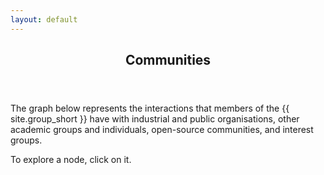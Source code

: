 ```yaml
---
layout: default
---
```


<style>

.node {
  cursor: pointer;
}

.node circle {
  fill: #fff;
  stroke: steelblue;
  stroke-width: 1.5px;
}

.node text {
  font-size: 14px;
}

.link {
  fill: none;
  stroke: #ccc;
  stroke-width: 1.5px;
}

.tooltip {
  position: absolute;
  z-index: 1070;
  display: block;
  margin: 0;
  font-family: -apple-system, BlinkMacSystemFont, "Segoe UI", Roboto, "Helvetica Neue", Arial, sans-serif, "Apple Color Emoji", "Segoe UI Emoji", "Segoe UI Symbol";
  font-style: normal;
  font-weight: 400;
  line-height: 1.5;
  text-align: left;
  text-align: start;
  text-decoration: none;
  text-shadow: none;
  text-transform: none;
  letter-spacing: normal;
  word-break: normal;
  word-spacing: normal;
  white-space: normal;
  line-break: auto;
  font-size: 0.875rem;
  word-wrap: break-word;
  opacity: 1;
  max-width: 200px;
  padding: 0.25rem 0.5rem;
  color: #fff;
  text-align: center;
  background-color: #000;
  border-radius: 0.25rem;
}

</style>

<script src="//d3js.org/d3.v3.min.js"></script>

<article id="main"><header class="major container" markdown="1">

  ## Communities

</header><section class="wrapper card style4 container"><div class="content"><section markdown="1">


  The graph below represents the interactions that members of the {{ site.group_short }} have with industrial and public organisations, other academic groups and individuals, open-source communities, and interest groups.

  To explore a node, click on it.

  <div id="image"></div>

</section></div></section></article>

<script>
  var margin = {top: 20, right: 120, bottom: 20, left: 20},
  width = 960 - margin.right - margin.left,
  height = 800 - margin.top - margin.bottom;

  var i = 0,
  duration = 750,
  root;

  var tree = d3.layout.tree()
  .size([height, width]);

  var diagonal = d3.svg.diagonal()
  .projection(function(d) { return [d.y, d.x]; });

  var svg = d3.select("#image").append("svg")
  .attr("width", width + margin.right + margin.left)
  .attr("height", height + margin.top + margin.bottom)
  .append("g")
  .attr("transform", "translate(" + margin.left + "," + margin.top + ")");

  d3.json("communities.json", function(error, flare) {
    if (error) throw error;

    root = flare;
    root.x0 = height / 2;
    root.y0 = 0;

    function collapse(d) {
      if (d.children) {
        d._children = d.children;
        d._children.forEach(collapse);
        d.children = null;
      }
    }

    root.children.forEach(collapse);
    update(root);
  });

  d3.select(self.frameElement).style("height", "800px");

  function update(source) {

    // Compute the new tree layout.
    var nodes = tree.nodes(root).reverse(),
    links = tree.links(nodes);

    // Normalize for fixed-depth.
    nodes.forEach(function(d) { d.y = d.depth * 180; });

    // Update the nodes…
    var node = svg.selectAll("g.node")
    .data(nodes, function(d) { return d.id || (d.id = ++i); });

    // Enter any new nodes at the parent's previous position.
    var nodeEnter = node.enter().append("g")
    .attr("class", "node")
    .attr("transform", function(d) { return "translate(" + source.y0 + "," + source.x0 + ")"; })
    .on("click", click);

    nodeEnter.append("circle")
    .attr("r", 1e-6)
    .style("fill", function(d) { return d._children ? "lightsteelblue" : "#fff"; });

    var adjustTextX = function( a, n ){
      if( a != undefined ){
        return a;
      } else {
        var length = 0;
        if( n.indexOf( "<br>" ) > -1 ){
          $.each( n.split( "<br>" ), function(i, el) {
          if( length < el.length ){
            length = el.length;
          }
          });  
        } else {
          length = n.length;
        }
        return -length*5.6;
      }
    }

    var adjustWidth = function( n ){
      name = n.name;
      var length=0;
      if( name.indexOf( "<br>" ) > -1 ){
        $.each( name.split( "<br>" ), function(i, el) {
        if( length < el.length ){
          length = el.length;
        }
      });  
      } else {
        length = name.length;
      }
      return length*12;
    }

    var text = nodeEnter.append("svg:foreignObject")
    .attr("x", function(d) { return d.children || d._children ? 
      adjustTextX( d.adjustX, d.name ) : 10; 
    })
    .attr( "y", function(d) { return d.children || d._children ? 
      ".45em" : -14;
    })
    .attr("text-anchor", function(d) { return d.children || d._children ? "end" : "start"; })
    .attr( 'width', adjustWidth )
    .on("mouseover", function(d) {
          var g = d3.select(this.parentNode); // The node
          // The class is used to remove the additional text later
          console.log( d.name );
          var info = g.append('svg:foreignObject')
             .attr('width', 100)
             .attr('x', 20)
             .attr('y', 10)
             .classed('tooltip', true)
             .text('More info');
      })
    .on("mouseout", function() {
          // Remove the info text on mouse out.
          d3.select(this).select('text.tooltip').remove()
    })
    .html( function( d ){ return "<div style=\"text-align:center;\">" + d.name + "</div>" } );
    //.style("fill-opacity", 1e-6);

    // Transition nodes to their new position.
    var nodeUpdate = node.transition()
    .duration(duration)
    .attr("transform", function(d) { return "translate(" + d.y + "," + d.x + ")"; });

    nodeUpdate.select("circle")
    .attr("r", 4.5)
    .style("fill", function(d) { return d._children ? "lightsteelblue" : "#fff"; });

    nodeUpdate.select("text")
    .style("fill-opacity", 1);

    // Transition exiting nodes to the parent's new position.
    var nodeExit = node.exit().transition()
    .duration(duration)
    .attr("transform", function(d) { return "translate(" + source.y + "," + source.x + ")"; })
    .remove();

    nodeExit.select("circle")
    .attr("r", 1e-6);

    nodeExit.select("text")
    .style("fill-opacity", 1e-6);

    // Update the links…
    var link = svg.selectAll("path.link")
    .data(links, function(d) { return d.target.id; });

    // Enter any new links at the parent's previous position.
    link.enter().insert("path", "g")
    .attr("class", "link")
    .attr("d", function(d) {
      var o = {x: source.x0, y: source.y0};
      return diagonal({source: o, target: o});
    });

    // Transition links to their new position.
    link.transition()
    .duration(duration)
    .attr("d", diagonal);

    // Transition exiting nodes to the parent's new position.
    link.exit().transition()
    .duration(duration)
    .attr("d", function(d) {
      var o = {x: source.x, y: source.y};
      return diagonal({source: o, target: o});
    })
    .remove();

    // Stash the old positions for transition.
    nodes.forEach(function(d) {
      d.x0 = d.x;
      d.y0 = d.y;
    });
  }

  // Toggle children on click.
  function click(d) {
    if (d.children) {
      d._children = d.children;
      d.children = null;
    } else {
      d.children = d._children;
      d._children = null;
    }
    update(d);
  }
</script>